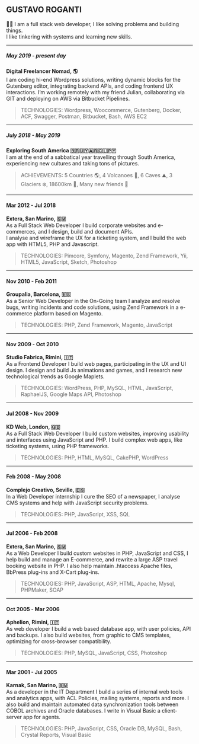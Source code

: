 
## GUSTAVO ROGANTI

👨‍💻 I am a full stack web developer, I like solving problems and building things.  
I like tinkering with systems and learning new skills.

---
##### May 2019 - present day
**Digital Freelancer Nomad, 🌎**  
I am coding hi-end Wordpress solutions, writing dynamic blocks for the Gutenberg editor, integrating backend APIs, and coding frontend UX interactions. I’m working remotely with my friend Julian, collaborating via GIT and  deploying on AWS via Bitbucket Pipelines.


> TECHNOLOGIES:
> Wordpress, Woocommerce, Gutenberg, Docker, ACF, Swagger, Postman, Bitbucket, Bash, AWS EC2


---


##### July  2018 - May 2019
**Exploring South America 🇧🇷🇺🇾🇦🇷🇨🇱🇵🇾**  
I am at the end of a sabbatical year travelling through South America, experiencing new cultures and taking tons of pictures.


> ACHIEVEMENTS:
> 5 Countries 🌎,  4  Volcanoes 🌋, 6 Caves ⛰️, 3 Glaciers ❄️, 18600km 🚗, Many new friends 👐


---

#### Mar 2012 - Jul 2018

**Extera, San Marino, 🇸🇲**  
As a Full Stack Web Developer I build corporate websites and e-commerces, and I design, build and document APIs.  
I analyse and wireframe the UX for a ticketing system, and I build the web app with HTML5, PHP and Javascript.


> TECHNOLOGIES:
> Pimcore, Symfony, Magento, Zend Framework, Yii, HTML5, JavaScript, Sketch, Photoshop

---

#### Nov 2010 - Feb 2011
**Groupalia, Barcelona, 🇪🇸**  
As a Senior Web Developer in the On-Going team I analyze and resolve bugs, writing incidents and code solutions, using Zend Framework in a e-commerce platform based on Magento.


> TECHNOLOGIES:
> PHP, Zend Framework, Magento, JavaScript

---

#### Nov 2009 - Oct 2010

**Studio Fabrica, Rimini, 🇮🇹**  
As a Frontend Developer I build web pages, participating in the UX and UI design. I design and build Js animations and games, and I research new technological trends as Google Maplets.


> TECHNOLOGIES:
> WordPress, PHP, MySQL, HTML, JavaScript, RaphaelJS, Google Maps API, Photoshop

---

#### Jul 2008 - Nov 2009
**KD Web, London, 🇬🇧**  
As a Full Stack Web Developer I build custom websites, improving usability and interfaces using JavaScript and PHP.  I build complex web apps, like ticketing systems, using PHP frameworks.

> TECHNOLOGIES:
> PHP, HTML, MySQL, CakePHP, WordPress

---

#### Feb 2008 - May 2008
**Complejo Creativo, Seville, 🇪🇸**  
In a Web Developer internship I cure the SEO of a newspaper, I analyse CMS systems and help with JavaScript security problems.

> TECHNOLOGIES:
> PHP, JavaScript, XSS, SQL

---

#### Jul 2006 - Feb 2008
**Extera, San Marino, 🇸🇲**  
As a Web Developer I build custom websites in PHP, JavaScript and CSS, I help build and manage an E-commerce, and rewrite a large ASP travel booking website in PHP. I also  help maintain .htaccess Apache files, BbPress plug-ins and X-Cart plug-ins.

> TECHNOLOGIES:
> PHP, JavaScript, ASP, HTML, Apache, Mysql, PHPMaker, SOAP

---

#### Oct 2005 - Mar 2006

**Aphelion, Rimini, 🇮🇹**  
As web developer I build a web based database app, with user policies, API and backups. I also build websites, from graphic to CMS templates, optimizing for cross-browser compatibility.

> TECHNOLOGIES:
> PHP, MySQL, JavaScript, CSS, Photoshop

---

#### Mar 2001 - Jul 2005
**Karnak, San Marino, 🇸🇲**  
As a developer in the IT Department I build a series of internal web tools and analytics apps, with ACL Policies, mailing systems, reports and more. I also build and maintain automated data synchronization tools between COBOL archives and Oracle databases. I write in Visual Basic a client-server app for agents.


> TECHNOLOGIES:
> PHP, JavaScript, CSS, Oracle DB, MySQL, Bash, Crystal Reports, Visual Basic
